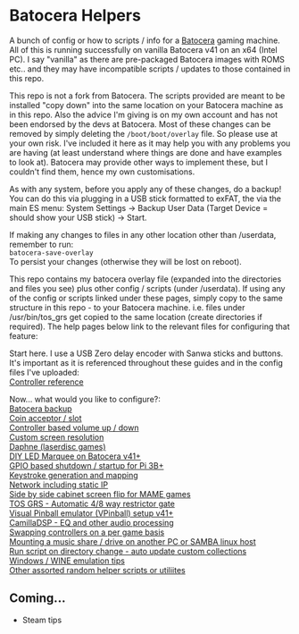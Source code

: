 # Batocera Helpers
A bunch of config or how to scripts / info for a [Batocera](https://batocera.org/) gaming machine.  All of this is running successfully on vanilla Batocera v41 on an x64 (Intel PC).  I say "vanilla" as there are pre-packaged Batocera images with ROMS etc.. and they may have incompatible scripts / updates to those contained in this repo.   

This repo is not a fork from Batocera.  The scripts provided are meant to be installed "copy down" into the same location on your Batocera machine as in this repo.  Also the advice I'm giving is on my own account and has not been endorsed by the devs at Batocera.  Most of these changes can be removed by simply deleting the `/boot/boot/overlay` file.  So please use at your own risk.  I've included it here as it may help you with any problems you are having (at least understand where things are done and have examples to look at).  Batocera may provide other ways to implement these, but I couldn't find them, hence my own customisations.  

As with any system, before you apply any of these changes, do a backup!  You can do this via plugging in a USB stick formatted to exFAT, the via the main ES menu: System Settings -> Backup User Data (Target Device = should show your USB stick) -> Start.

If making any changes to files in any other location other than /userdata, remember to run:  
`batocera-save-overlay`  
To persist your changes (otherwise they will be lost on reboot).  

This repo contains my batocera overlay file (expanded into the directories and files you see) plus other config / scripts (under /userdata).  If using any of the config or scripts linked under these pages, simply copy to the same structure in this repo - to your Batocera machine.  i.e. files under /usr/bin/tos_grs get copied to the same location (create directories if required).  The help pages below link to the relevant files for configuring that feature:  

Start here. I use a USB Zero delay encoder with Sanwa sticks and buttons.  It's important as it is referenced throughout these guides and in the config files I've uploaded:  
[Controller reference](./README/Controller%20Reference%20README.md#controller-reference)  

Now... what would you like to configure?:  
[Batocera backup](./README/Backup%20README.md)  
[Coin acceptor / slot](./README/CoinAcceptor%20README.md#coin-acceptor--slot)  
[Controller based volume up / down](./README/VolumeUpDown%20README.md#controller-based-volume-up--down)  
[Custom screen resolution](./README/ScreenRes%20README.md#custom-screen-resolution)  
[Daphne (laserdisc games)](./README/Daphne%20README.md#daphne-laserdisc-games)  
[DIY LED Marquee on Batocera v41+](./README/DMDMarquee%20README.md)  
[GPIO based shutdown / startup for Pi 3B+](./README/PowerOffOn%20README.md#gpio-based-shutdown--startup-for-pi-3b)  
[Keystroke generation and mapping](./README/Keystroke%20README.md#keystroke-generation-and-mapping)  
[Network including static IP](./README/Network%20README.md)  
[Side by side cabinet screen flip for MAME games](./README/SideBySide%20README.md)  
[TOS GRS - Automatic 4/8 way restrictor gate](./README/TOS_GRS_Switch%20README.md#tos-grs---automatic-48-way-restrictor-gate)  
[Visual Pinball emulator (VPinball) setup v41+](./README/VPinball.md)  
[CamillaDSP - EQ and other audio processing](./README/CamillaDSP.md)  
[Swapping controllers on a per game basis](./README/ControllerSwap%20README.md)  
[Mounting a music share / drive on another PC or SAMBA linux host](./README/Mounting%20music%20share%20README.md)  
[Run script on directory change - auto update custom collections](./README/RunScriptOnDirectoryChange%20README.md)  
[Windows / WINE emulation tips](./README/Windows%20README.md)  
[Other assorted random helper scripts or utiliites](./README/RandomHelperScripts%20README.md)  

## Coming...  
- Steam tips  
